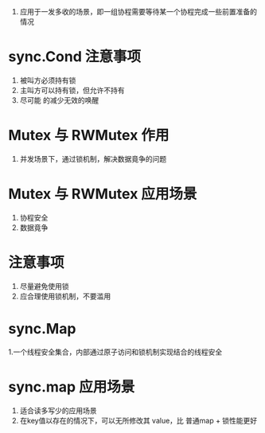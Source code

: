 1. 应用于一发多收的场景，即一组协程需要等待某一个协程完成一些前置准备的情况

# sync.Cond 注意事项   
1. 被叫方必须持有锁
2. 主叫方可以持有锁，但允许不持有
3. 尽可能 的减少无效的唤醒

# Mutex 与 RWMutex 作用
1. 并发场景下，通过锁机制，解决数据竟争的问题
   
# Mutex 与 RWMutex 应用场景
1. 协程安全
2. 数据竟争

# 注意事项 
1. 尽量避免使用锁
2. 应合理使用锁机制，不要滥用
   
# sync.Map
1.一个线程安全集合，内部通过原子访问和锁机制实现结合的线程安全

# sync.map 应用场景
1. 适合读多写少的应用场景
2. 在key值以存在的情况下，可以无所修改其 value，比 普通map + 锁性能更好


